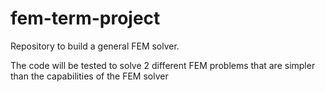 # fem-term-project
Repository to build a general FEM solver.

The code will be tested to solve 2 different FEM problems that are simpler than the capabilities of the FEM solver
